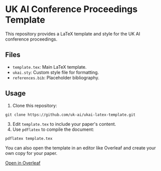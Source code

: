 # UK AI Conference Proceedings Template

This repository provides a LaTeX template and style for the UK AI conference proceedings.

## Files
- `template.tex`: Main LaTeX template.
- `ukai.sty`: Custom style file for formatting.
- `references.bib`: Placeholder bibliography.

## Usage
1. Clone this repository:

```
git clone https://github.com/uk-ai/ukai-latex-template.git
```
3. Edit `template.tex` to include your paper's content.
4. Use `pdflatex` to compile the document:

```
pdflatex template.tex
```

You can also open the template in an editor like Overleaf and create your own copy for your paper.

[Open in Overleaf](https://www.overleaf.com/read/mqvjzzsnkzsg#5993c1)
